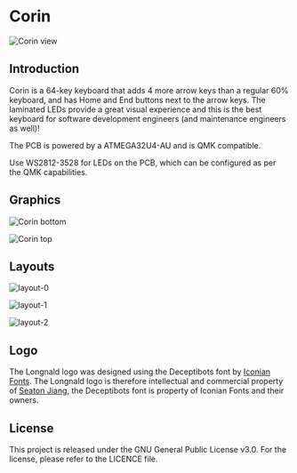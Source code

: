 # Corin

![Corin view](https://cdn.jsdelivr.net/gh/longnald/corin@1.1/view/view_corin.jpg)

## Introduction

Corin is a 64-key keyboard that adds 4 more arrow keys than a regular 60% keyboard, and has Home and End buttons next to the arrow keys. The laminated LEDs provide a great visual experience and this is the best keyboard for software development engineers (and maintenance engineers as well)!

The PCB is powered by a ATMEGA32U4-AU and is QMK compatible.

Use WS2812-3528 for LEDs on the PCB, which can be configured as per the QMK capabilities.

## Graphics

![Corin bottom](https://cdn.jsdelivr.net/gh/longnald/corin@1.1/graphics/bottom_corin.svg)

![Corin top](https://cdn.jsdelivr.net/gh/longnald/corin@1.1/graphics/top_corin.svg)

## Layouts

![layout-0](https://cdn.jsdelivr.net/gh/longnald/corin@1.1/layout/level-0/layout-0.png)

![layout-1](https://cdn.jsdelivr.net/gh/longnald/corin@1.1/layout/level-1/layout-1.png)

![layout-2](https://cdn.jsdelivr.net/gh/longnald/corin@1.1/layout/level-2/layout-2.png)

## Logo

The Longnald logo was designed using the Deceptibots font by [Iconian Fonts](http://www.iconian.com/index.html). The Longnald logo is therefore intellectual and commercial property of [Seaton Jiang](https://github.com/seatonjiang), the Deceptibots font is property of Iconian Fonts and their owners.

## License

This project is released under the GNU General Public License v3.0. For the license, please refer to the LICENCE file.
